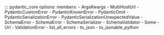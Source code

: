 ::: pydantic_core
    options:
        members:
        - ArgsKwargs
        - MultiHostUrl
        - PydanticCustomError
        - PydanticKnownError
        - PydanticOmit
        - PydanticSerializationError
        - PydanticSerializationUnexpectedValue
        - SchemaError
        - SchemaError
        - SchemaSerializer
        - SchemaValidator
        - Some
        - Url
        - ValidationError
        - list_all_errors
        - to_json
        - to_jsonable_python
